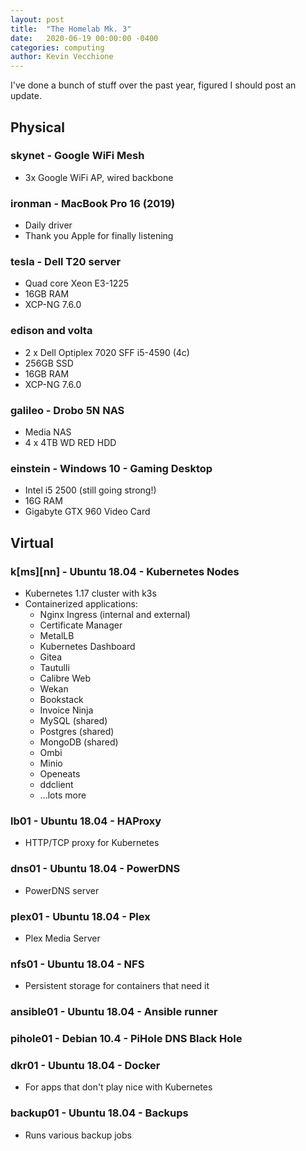 ```yaml
---
layout: post
title:  "The Homelab Mk. 3"
date:   2020-06-19 00:00:00 -0400
categories: computing
author: Kevin Vecchione
---
```

I've done a bunch of stuff over the past year, figured I should post an update.

## Physical
### skynet - Google WiFi Mesh
* 3x Google WiFi AP, wired backbone

### ironman - MacBook Pro 16 (2019)
* Daily driver
* Thank you Apple for finally listening

### tesla - Dell T20 server
* Quad core Xeon E3-1225
* 16GB RAM
* XCP-NG 7.6.0

### edison and volta
* 2 x Dell Optiplex 7020 SFF i5-4590 (4c)
* 256GB SSD
* 16GB RAM
* XCP-NG 7.6.0

### galileo - Drobo 5N NAS
* Media NAS
* 4 x 4TB WD RED HDD

### einstein - Windows 10 - Gaming Desktop
* Intel i5 2500 (still going strong!)
* 16G RAM
* Gigabyte GTX 960 Video Card

## Virtual
### k[ms][nn] - Ubuntu 18.04 - Kubernetes Nodes
* Kubernetes 1.17 cluster with k3s
* Containerized applications:
  * Nginx Ingress (internal and external)
  * Certificate Manager
  * MetalLB
  * Kubernetes Dashboard
  * Gitea
  * Tautulli
  * Calibre Web
  * Wekan
  * Bookstack
  * Invoice Ninja
  * MySQL (shared)
  * Postgres (shared)
  * MongoDB (shared)
  * Ombi
  * Minio
  * Openeats
  * ddclient
  * ...lots more

### lb01 - Ubuntu 18.04 - HAProxy
* HTTP/TCP proxy for Kubernetes

### dns01 - Ubuntu 18.04 - PowerDNS
* PowerDNS server

### plex01 - Ubuntu 18.04 - Plex
* Plex Media Server

### nfs01 - Ubuntu 18.04 - NFS
* Persistent storage for containers that need it

### ansible01 - Ubuntu 18.04 - Ansible runner

### pihole01 - Debian 10.4 - PiHole DNS Black Hole

### dkr01 - Ubuntu 18.04 - Docker
* For apps that don't play nice with Kubernetes

### backup01 - Ubuntu 18.04 - Backups
* Runs various backup jobs